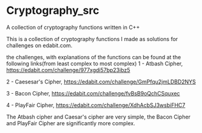 # Cryptography_src
A collection of cryptography functions written in C++

This is a collection of cryptography functions I made as solutions for challenges on edabit.com.

the challenges, with explanations of the functions can be found at the following links(from least complex to most complex)
 1 - Atbash Cipher, https://edabit.com/challenge/977xgdi57bp23ibz5
 
 2 - Caesesar's Cipher, https://edabit.com/challenge/GmPfqu2jmLDBD2NYS
 
 3 - Bacon Cipher, https://edabit.com/challenge/fvBsB9oQchCSquxec
 
 4 - PlayFair Cipher, https://edabit.com/challenge/XdhAcbSJ3wsbiFHC7
 
The Atbash cipher and Caesar's cipher are very simple, the Bacon Cipher and PlayFair Cipher are significantly more complex.
